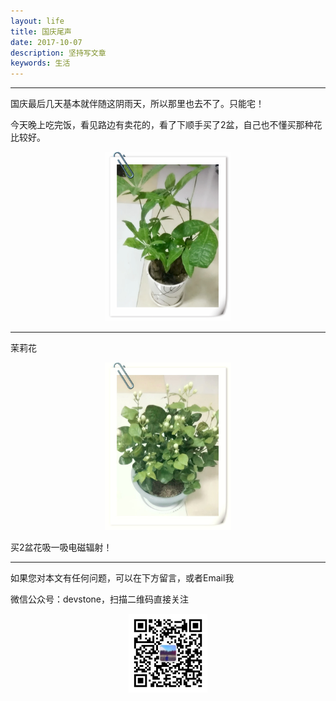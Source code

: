 ```yaml
---
layout: life
title: 国庆尾声
date: 2017-10-07
description: 坚持写文章
keywords: 生活
---
```


*************

国庆最后几天基本就伴随这阴雨天，所以那里也去不了。只能宅！

今天晚上吃完饭，看见路边有卖花的，看了下顺手买了2盆，自己也不懂买那种花比较好。

<center>
<img src="/life/2017/2017res/10-07/1.jpg" width="40%" height="40%" />
</center>

---

茉莉花
<center>
<img src="/life/2017/2017res/10-07/2.jpg" width="40%" height="40%" />
</center>

买2盆花吸一吸电磁辐射！

---

如果您对本文有任何问题，可以在下方留言，或者Email我 

微信公众号：devstone，扫描二维码直接关注

<center>
<img src="/res/img/blog/qrcode_for_devstone.jpg" width="25%" height="25%" />
</center>


